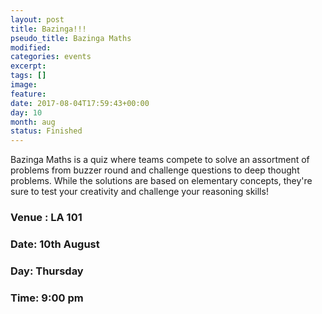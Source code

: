 ```yaml
---
layout: post
title: Bazinga!!!
pseudo_title: Bazinga Maths
modified:
categories: events
excerpt:
tags: []
image:
feature:
date: 2017-08-04T17:59:43+00:00
day: 10
month: aug
status: Finished
---
```


Bazinga Maths is a quiz where teams compete to solve an assortment of problems from buzzer round and challenge questions to deep thought problems. While the solutions are based on elementary concepts, they're sure to test your creativity and challenge your reasoning skills!

### Venue : LA 101

### Date: 10th August

### Day: Thursday

### Time: 9:00 pm
